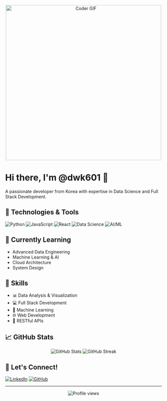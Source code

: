 <div align="center">
  <img src="https://media.giphy.com/media/SWoSkN6DxTszqIKEqv/giphy.gif" alt="Coder GIF" width="500">
</div>

# Hi there, I'm @dwk601 👋

A passionate developer from Korea with expertise in Data Science and Full Stack Development.

## 🔧 Technologies & Tools

![Python](https://img.shields.io/badge/-Python-3776AB?style=flat&logo=Python&logoColor=white)
![JavaScript](https://img.shields.io/badge/-JavaScript-F7DF1E?style=flat&logo=JavaScript&logoColor=black)
![React](https://img.shields.io/badge/-React-61DAFB?style=flat&logo=react&logoColor=black)
![Data Science](https://img.shields.io/badge/-Data%20Science-FF6F61?style=flat)
![AI/ML](https://img.shields.io/badge/-AI%2FML-00A67E?style=flat)

## 🌱 Currently Learning

- Advanced Data Engineering
- Machine Learning & AI
- Cloud Architecture
- System Design

## 💼 Skills

- 📊 Data Analysis & Visualization
- 💻 Full Stack Development
- 🤖 Machine Learning
- 🌐 Web Development
- 📱 RESTful APIs

## 📈 GitHub Stats

<div align="center">
  <img src="https://github-readme-stats.vercel.app/api?username=dwk601&show_icons=true&theme=radical" alt="GitHub Stats">
  <img src="https://nirzak-streak-stats.vercel.app/demo/preview.php?user=dwk601" alt="GitHub Streak" />
</div>

## 🤝 Let's Connect!

[![LinkedIn](https://img.shields.io/badge/-LinkedIn-0077B5?style=flat&logo=LinkedIn&logoColor=white)](https://www.linkedin.com/in/dwk1/)
[![GitHub](https://img.shields.io/badge/-GitHub-181717?style=flat&logo=GitHub&logoColor=white)](https://github.com/dwk601)

---
<div align="center">
  <img src="https://komarev.com/ghpvc/?username=dwk601&color=blueviolet" alt="Profile views">
</div>
